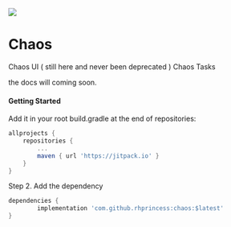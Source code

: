[![](https://jitpack.io/v/rhprincess/chaos.svg)](https://jitpack.io/#rhprincess/chaos)

# Chaos
Chaos UI (
	still here and never
	been deprecated
)
Chaos Tasks

the docs will coming soon.

#### Getting Started
Add it in your root build.gradle at the end of repositories:
```gradle
allprojects {
	repositories {
		...
		maven { url 'https://jitpack.io' }
	}
}
```

Step 2. Add the dependency
```gradle
dependencies {
        implementation 'com.github.rhprincess:chaos:$latest'
}
```
